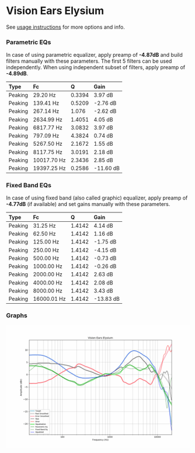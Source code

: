 # Vision Ears Elysium
See [usage instructions](https://github.com/jaakkopasanen/AutoEq#usage) for more options and info.

### Parametric EQs
In case of using parametric equalizer, apply preamp of **-4.87dB** and build filters manually
with these parameters. The first 5 filters can be used independently.
When using independent subset of filters, apply preamp of **-4.89dB**.

| Type    | Fc          |      Q | Gain      |
|:--------|:------------|:-------|:----------|
| Peaking | 29.20 Hz    | 0.3394 | 3.97 dB   |
| Peaking | 139.41 Hz   | 0.5209 | -2.76 dB  |
| Peaking | 267.14 Hz   | 1.076  | -2.62 dB  |
| Peaking | 2634.99 Hz  | 1.4051 | 4.05 dB   |
| Peaking | 6817.77 Hz  | 3.0832 | 3.97 dB   |
| Peaking | 797.09 Hz   | 4.3824 | 0.74 dB   |
| Peaking | 5267.50 Hz  | 2.1672 | 1.55 dB   |
| Peaking | 8117.75 Hz  | 3.0191 | 2.18 dB   |
| Peaking | 10017.70 Hz | 2.3436 | 2.85 dB   |
| Peaking | 19397.25 Hz | 0.2586 | -11.60 dB |

### Fixed Band EQs
In case of using fixed band (also called graphic) equalizer, apply preamp of **-4.77dB**
(if available) and set gains manually with these parameters.

| Type    | Fc          |      Q | Gain      |
|:--------|:------------|:-------|:----------|
| Peaking | 31.25 Hz    | 1.4142 | 4.14 dB   |
| Peaking | 62.50 Hz    | 1.4142 | 1.16 dB   |
| Peaking | 125.00 Hz   | 1.4142 | -1.75 dB  |
| Peaking | 250.00 Hz   | 1.4142 | -4.15 dB  |
| Peaking | 500.00 Hz   | 1.4142 | -0.73 dB  |
| Peaking | 1000.00 Hz  | 1.4142 | -0.26 dB  |
| Peaking | 2000.00 Hz  | 1.4142 | 2.63 dB   |
| Peaking | 4000.00 Hz  | 1.4142 | 2.08 dB   |
| Peaking | 8000.00 Hz  | 1.4142 | 3.43 dB   |
| Peaking | 16000.01 Hz | 1.4142 | -13.83 dB |

### Graphs
![](./Vision%20Ears%20Elysium.png)